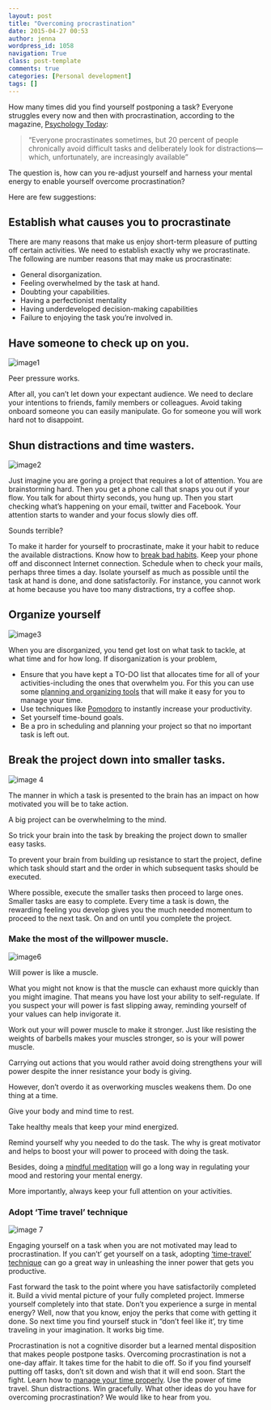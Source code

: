 ```yaml
---
layout: post
title: "Overcoming procrastination"
date: 2015-04-27 00:53
author: jenna
wordpress_id: 1058
navigation: True
class: post-template
comments: true
categories: [Personal development]
tags: []
---
```

How many times did you find yourself postponing a task? Everyone struggles every now and then with procrastination, according to the magazine, [Psychology Today](https://www.psychologytoday.com/basics/procrastination):


>“Everyone procrastinates sometimes, but 20 percent of people chronically avoid difficult tasks and deliberately look for distractions—which, unfortunately, are increasingly available”


The question is, how can you re-adjust yourself and harness your mental energy to enable yourself overcome procrastination?<!--more-->

Here are few suggestions:


## Establish what causes you to procrastinate

There are many reasons that make us enjoy short-term pleasure of putting off certain activities. We need to establish exactly why we procrastinate. The following are number reasons that may make us procrastinate:

*   General disorganization.
*   Feeling overwhelmed by the task at hand.
*   Doubting your capabilities.
*   Having a perfectionist mentality
*   Having underdeveloped decision-making capabilities
*   Failure to enjoying the task you’re involved in.

## Have someone to check up on you.

![image1](/assets/images/uploads/1058-image1-300x289.jpg)

Peer pressure works.

After all, you can’t let down your expectant audience. We need to declare your intentions to friends, family members or colleagues. Avoid taking onboard someone you can easily manipulate. Go for someone you will work hard not to disappoint.

## Shun distractions and time wasters.

![image2](/assets/images/uploads/1058-image2.jpg)

Just imagine you are goring a project that requires a lot of attention. You are brainstorming hard. Then you get a phone call that snaps you out if your flow. You talk for about thirty seconds, you hung up. Then you start checking what’s happening on your email, twitter and Facebook. Your attention starts to wander and your focus slowly dies off.

Sounds terrible?

To make it harder for yourself to procrastinate, make it your habit to reduce the available distractions. Know how to [break bad habits](http://weekplan.net/how-to-break-bad-habits-video/). Keep your phone off and disconnect Internet connection. Schedule when to check your mails, perhaps three times a day. Isolate yourself as much as possible until the task at hand is done, and done satisfactorily. For instance, you cannot work at home because you have too many distractions, try a coffee shop.

## Organize yourself

![image3](/assets/images/uploads/1058-image3.jpg)

When you are disorganized, you tend get lost on what task to tackle, at what time and for how long. If disorganization is your problem,

*   Ensure that you have kept a TO-DO list that allocates time for all of your activities-including the ones that overwhelm you. For this you can use some [planning and organizing tools](https://www.ryrob.com/side-business-resources/) that will make it easy for you to manage your time.
*   Use techniques like [Pomodoro](http://weekplan.net/how-to-instantly-increase-your-productivity-today-using-the-pomodoro-technique/) to instantly increase your productivity.
*   Set yourself time-bound goals.
*   Be a pro in scheduling and planning your project so that no important task is left out.

## Break the project down into smaller tasks.

![image 4](/assets/images/uploads/1058-image-4-300x174.jpg)

The manner in which a task is presented to the brain has an impact on how motivated you will be to take action.

A big project can be overwhelming to the mind.

So trick your brain into the task by breaking the project down to smaller easy tasks.

To prevent your brain from building up resistance to start the project, define which task should start and the order in which subsequent tasks should be executed.

Where possible, execute the smaller tasks then proceed to large ones. Smaller tasks are easy to complete. Every time a task is down, the rewarding feeling you develop gives you the much needed momentum to proceed to the next task. On and on until you complete the project.

### Make the most of the willpower muscle.

![image6](/assets/images/uploads/1058-image6.jpg)

Will power is like a muscle.

What you might not know is that the muscle can exhaust more quickly than you might imagine. That means you have lost your ability to self-regulate. If you suspect your will power is fast slipping away, reminding yourself of your values can help invigorate it.

Work out your will power muscle to make it stronger.
Just like resisting the weights of barbells makes your muscles stronger, so is your will power muscle.

Carrying out actions that you would rather avoid doing strengthens your will power despite the inner resistance your body is giving.

However, don’t overdo it as overworking muscles weakens them. Do one thing at a time.

Give your body and mind time to rest.

Take healthy meals that keep your mind energized.

Remind yourself why you needed to do the task. The why is great motivator and helps to boost your will power to proceed with doing the task.

Besides, doing a [mindful meditation](http://www.mindful.org/mindfulness-practice/mindfulness-the-basics) will go a long way in regulating your mood and restoring your mental energy.

More importantly, always keep your full attention on your activities.

### Adopt ‘Time travel’ technique

![image 7](/assets/images/uploads/1058-image-7.jpg)

Engaging yourself on a task when you are not motivated may lead to procrastination. If you can’t’ get yourself on a task, adopting [‘time-travel’ technique](http://www.wsj.com/news/articles/SB10001424052702303933104579306664120892036) can go a great way in unleashing the inner power that gets you productive.

Fast forward the task to the point where you have satisfactorily completed it. Build a vivid mental picture of your fully completed project. Immerse yourself completely into that state. Don’t you experience a surge in mental energy? Well, now that you know, enjoy the perks that come with getting it done. So next time you find yourself stuck in “don’t feel like it’, try time traveling in your imagination. It works big time.

Procrastination is not a cognitive disorder but a learned mental disposition that makes people postpone tasks. Overcoming procrastination is not a one-day affair. It takes time for the habit to die off. So if you find yourself putting off tasks, don’t sit down and wish that it will end soon. Start the fight. Learn how to [manage your time properly](http://weekplan.net/slides-about-time-management-hacks/). Use the power of time travel. Shun distractions. Win gracefully. What other ideas do you have for overcoming procrastination? We would like to hear from you.
